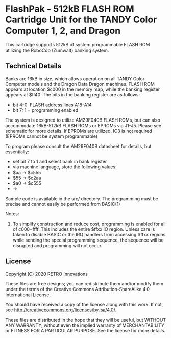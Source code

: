 # FlashPak - 512kB FLASH ROM Cartridge Unit for the TANDY Color Computer 1, 2, and Dragon
This cartridge supports 512kB of system programmable FLASH ROM utilizing the RoboCop (Zumwalt) banking system.

## Technical Details
Banks are 16kB in size, which allows operation on all TANDY Color Computer models and the Dragon Data Dragon machines.  FLASH ROM appears at location $c000 in the memory map, while the banking register appears at $ff40.  The bits in the banking register are as follows:

* bit 4-0: FLASH address lines A18-A14
* bit 7:   1 = programming enabled

The system is designed to utilize AM29F040B FLASH ROMs, but can also accommodate 16kB-512kB FLASH ROMs or EPROMs via J1-J5.  Please see schematic for more details.  If EPROMs are utilized, IC3 is not required (EPROMs cannot be system programmable)

To program please consult the AM29F040B datasheet for details, but essentially:

* set bit 7 to 1 and select bank in bank register
* via machine language, store the following values:
* $aa -> $c555
* $55 -> $c2aa
* $a0 -> $c555
* <value> -> <address>

Sample code is available in the src/ directory.  The programming must be precise and cannot easily be performed from BASIC(1)

Notes:

1) To simplify construction and reduce cost, programming is enabled for all of $c000-$ffff.  This includes the entire $ffxx IO region.  Unless care is taken to disable BASIC or the IRQ handlers from accessing $ffxx regions while sending the special programming sequence, the sequence will be disrupted and programming will not occur.

## License
Copyright (C) 2020  RETRO Innovations

These files are free designs; you can redistribute them and/or modify
them under the terms of the Creative Commons Attribution-ShareAlike 
4.0 International License.

You should have received a copy of the license along with this
work. If not, see <http://creativecommons.org/licenses/by-sa/4.0/>.

These files are distributed in the hope that they will be useful,
but WITHOUT ANY WARRANTY; without even the implied warranty of
MERCHANTABILITY or FITNESS FOR A PARTICULAR PURPOSE.  See the
license for more details.


